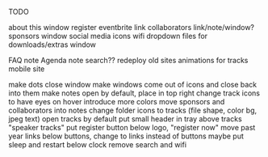 TODO

about this window
register eventbrite link
collaborators link/note/window?
sponsors window
social media icons
wifi dropdown
files for downloads/extras window


FAQ note
Agenda note
search??
redeploy old sites
animations for tracks
mobile site





make dots close window
make windows come out of icons and close back into them
make notes open by default, place in top right
change track icons to have eyes on hover
introduce more colors
move sponsors and collaborators into notes
change folder icons to tracks (file shape, color bg, jpeg text)
open tracks by default
put small header in tray above tracks "speaker tracks"
put register button below logo, "register now"
move past year links below buttons, change to links instead of buttons
maybe put sleep and restart below clock
remove search and wifi